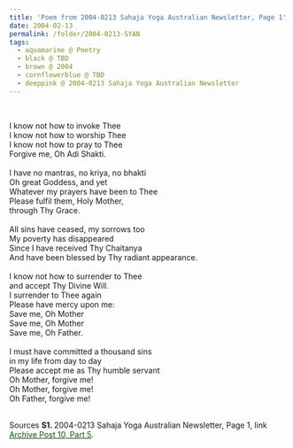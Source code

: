 ```yaml
---
title: 'Poem from 2004-0213 Sahaja Yoga Australian Newsletter, Page 1'
date: 2004-02-13
permalink: /folder/2004-0213-SYAN
tags:
  - aquamarine @ Poetry
  - black @ TBD
  - brown @ 2004
  - cornflowerblue @ TBD
  - deeppink @ 2004-0213 Sahaja Yoga Australian Newsletter
---
```


<br>

<p>
I know not how to invoke Thee<br>
I know not how to worship Thee<br>
I know not how to pray to Thee<br>
Forgive me, Oh Adi Shakti.<br>
<br>
I have no mantras, no kriya, no bhakti<br>
Oh great Goddess, and yet<br>
Whatever my prayers have been to Thee<br>
Please fulfil them, Holy Mother,<br>
through Thy Grace.<br>
<br>
All sins have ceased, my sorrows too<br>
My poverty has disappeared<br>
Since I have received Thy Chaitanya<br>
And have been blessed by Thy radiant appearance.<br>
<br>
I know not how to surrender to Thee<br>
and accept Thy Divine Will.<br>
I surrender to Thee again<br>
Please have mercy upon me:<br>
Save me, Oh Mother<br>
Save me, Oh Mother<br>
Save me, Oh Father.<br>
<br>
I must have committed a thousand sins<br>
in my life from day to day<br>
Please accept me as Thy humble servant<br>
Oh Mother, forgive me!<br>
Oh Mother, forgive me!<br>
Oh Father, forgive me!<br>
</p>

<br>

<wave-list>
<list-title color="DarkSeaGreen" width="55">Sources</list-title>
  <list-item color="BlanchedAlmond"  width="280"><b>S1. </b> 2004-0213 Sahaja Yoga Australian Newsletter, Page 1, link </font> <a href="https://seven-teams.github.io/archives/2023/0706-a"><font color="DarkGreen">Archive Post 10, Part 5</font></a>.</list-item>
</wave-list>